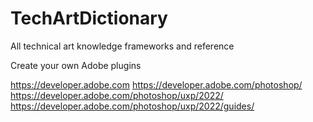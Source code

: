 # TechArtDictionary
All technical art knowledge frameworks and reference

Create your own Adobe plugins

https://developer.adobe.com
https://developer.adobe.com/photoshop/
https://developer.adobe.com/photoshop/uxp/2022/
https://developer.adobe.com/photoshop/uxp/2022/guides/
